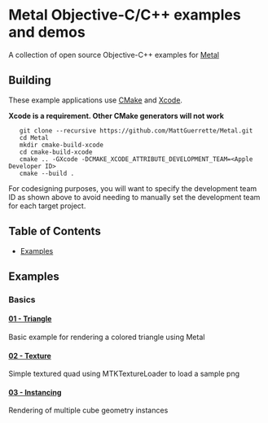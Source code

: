 # Metal Objective-C/C++ examples and demos

A collection of open source Objective-C++ examples for [Metal](https://developer.apple.com/metal)

## Building

These example applications use [CMake](https://www.cmake.org) and [Xcode](https://developer.apple.com/xcode/). 

**Xcode is a requirement. Other CMake generators will not work**

```
   git clone --recursive https://github.com/MattGuerrette/Metal.git
   cd Metal
   mkdir cmake-build-xcode
   cd cmake-build-xcode
   cmake .. -GXcode -DCMAKE_XCODE_ATTRIBUTE_DEVELOPMENT_TEAM=<Apple Developer ID>
   cmake --build .
```

For codesigning purposes, you will want to specify the development team ID as shown above to avoid needing
to manually set the development team for each target project.


## Table of Contents
+ [Examples](#Examples)

## Examples

### Basics

#### [01 - Triangle](examples/triangle/)

Basic example for rendering a colored triangle using Metal

#### [02 - Texture](examples/texture/)

Simple textured quad using MTKTextureLoader to load a sample png

#### [03 - Instancing](examples/instancing/)

Rendering of multiple cube geometry instances

